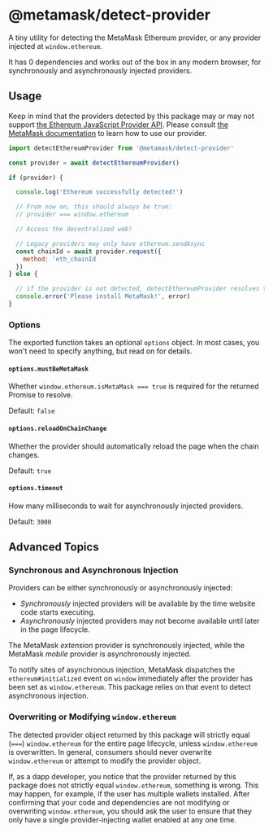 # @metamask/detect-provider

A tiny utility for detecting the MetaMask Ethereum provider, or any provider injected at `window.ethereum`.

It has 0 dependencies and works out of the box in any modern browser, for synchronously and asynchronously injected providers.

## Usage

Keep in mind that the providers detected by this package may or may not support [the Ethereum JavaScript Provider API](https://eips.ethereum.org/EIPS/eip-1193).
Please consult [the MetaMask documentation](https://docs.metamask.io/guide/ethereum-provider.html) to learn how to use our provider.

```javascript
import detectEthereumProvider from '@metamask/detect-provider'

const provider = await detectEthereumProvider()

if (provider) {

  console.log('Ethereum successfully detected!')

  // From now on, this should always be true:
  // provider === window.ethereum

  // Access the decentralized web!

  // Legacy providers may only have ethereum.sendAsync
  const chainId = await provider.request({
    method: 'eth_chainId
  })
} else {

  // if the provider is not detected, detectEthereumProvider resolves to null
  console.error('Please install MetaMask!', error)
}
```

### Options

The exported function takes an optional `options` object.
In most cases, you won't need to specify anything, but read on for details.

#### `options.mustBeMetaMask`

Whether `window.ethereum.isMetaMask === true` is required for the returned Promise to resolve.

Default: `false`

#### `options.reloadOnChainChange`

Whether the provider should automatically reload the page when the chain changes.

Default: `true`

#### `options.timeout`

How many milliseconds to wait for asynchronously injected providers.

Default: `3000`

## Advanced Topics

### Synchronous and Asynchronous Injection

Providers can be either synchronously or asynchronously injected:

- _Synchronously_ injected providers will be available by the time website code starts executing.
- _Asynchronously_ injected providers may not become available until later in the page lifecycle.

The MetaMask _extension_ provider is synchronously injected, while the MetaMask _mobile_ provider is asynchronously injected.

To notify sites of asynchronous injection, MetaMask dispatches the `ethereum#initialized` event on `window` immediately after the provider has been set as `window.ethereum`.
This package relies on that event to detect asynchronous injection.

### Overwriting or Modifying `window.ethereum`

The detected provider object returned by this package will strictly equal (`===`) `window.ethereum` for the entire page lifecycle, unless `window.ethereum` is overwritten.
In general, consumers should never overwrite `window.ethereum` or attempt to modify the provider object.

If, as a dapp developer, you notice that the provider returned by this package does not strictly equal `window.ethereum`, something is wrong.
This may happen, for example, if the user has multiple wallets installed.
After confirming that your code and dependencies are not modifying or overwriting `window.ethereum`, you should ask the user to ensure that they only have a single provider-injecting wallet enabled at any one time.
